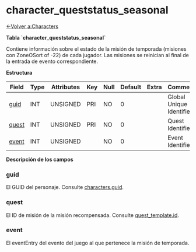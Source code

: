 ﻿# character\_queststatus\_seasonal

[<-Volver a:Characters](database-characters)

**Tabla \`character\_queststatus\_seasonal\`**

Contiene información sobre el estado de la misión de temporada (misiones con ZoneOSort of -22) de cada jugador. Las misiones se reinician al final de la entrada de evento correspondiente.

**Estructura**

| Field      | Type    | Attributes | Key | Null | Default | Extra | Comment                  |
| ---------- | ------- | ---------- | --- | ---- | ------- | ----- | ------------------------ |
| [guid][1]  | INT     | UNSIGNED   | PRI | NO   | 0       |       | Global Unique Identifier |
| [quest][2] | INT     | UNSIGNED   | PRI | NO   | 0       |       | Quest Identifier         |
| [event][3] | INT     | UNSIGNED   |     | NO   | 0       |       | Event Identifier         |

[1]: #guid
[2]: #quest
[3]: #event

**Descripción de los campos**

### guid

El GUID del personaje. Consulte [characters.guid](characters#guid).

### quest

El ID de misión de la misión recompensada. Consulte [quest\_template.id](quest_template#id).

### event

El eventEntry del evento del juego al que pertenece la misión de temporada.
